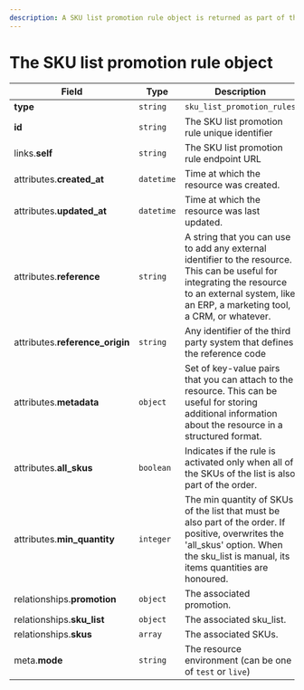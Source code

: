 ```yaml
---
description: A SKU list promotion rule object is returned as part of the response body of each successful list, retrieve, create or update API call.
---
```


# The SKU list promotion rule object

| Field          | Type     | Description                                  |
| -------------- | -------- | -------------------------------------------- |
| **type**       | `string` | `sku_list_promotion_rules`                        |
| **id**         | `string` | The SKU list promotion rule unique identifier  |
| links.**self** | `string` | The SKU list promotion rule endpoint URL       |
| attributes.**created_at** | `datetime` | Time at which the resource was created. |
| attributes.**updated_at** | `datetime` | Time at which the resource was last updated. |
| attributes.**reference** | `string` | A string that you can use to add any external identifier to the resource. This can be useful for integrating the resource to an external system, like an ERP, a marketing tool, a CRM, or whatever. |
| attributes.**reference_origin** | `string` | Any identifier of the third party system that defines the reference code |
| attributes.**metadata** | `object` | Set of key-value pairs that you can attach to the resource. This can be useful for storing additional information about the resource in a structured format. |
| attributes.**all_skus** | `boolean` | Indicates if the rule is activated only when all of the SKUs of the list is also part of the order. |
| attributes.**min_quantity** | `integer` | The min quantity of SKUs of the list that must be also part of the order. If positive, overwrites the 'all_skus' option. When the sku_list is manual, its items quantities are honoured. |
| relationships.**promotion** | `object` | The associated promotion. |
| relationships.**sku_list** | `object` | The associated sku_list. |
| relationships.**skus** | `array` | The associated SKUs. |
| meta.**mode** | `string` | The resource environment \(can be one of `test` or `live`\) |

